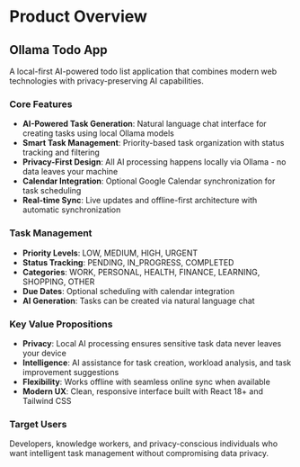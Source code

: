 # Product Overview

## Ollama Todo App

A local-first AI-powered todo list application that combines modern web technologies with privacy-preserving AI capabilities.

### Core Features
- **AI-Powered Task Generation**: Natural language chat interface for creating tasks using local Ollama models
- **Smart Task Management**: Priority-based task organization with status tracking and filtering
- **Privacy-First Design**: All AI processing happens locally via Ollama - no data leaves your machine
- **Calendar Integration**: Optional Google Calendar synchronization for task scheduling
- **Real-time Sync**: Live updates and offline-first architecture with automatic synchronization

### Task Management
- **Priority Levels**: LOW, MEDIUM, HIGH, URGENT
- **Status Tracking**: PENDING, IN_PROGRESS, COMPLETED
- **Categories**: WORK, PERSONAL, HEALTH, FINANCE, LEARNING, SHOPPING, OTHER
- **Due Dates**: Optional scheduling with calendar integration
- **AI Generation**: Tasks can be created via natural language chat

### Key Value Propositions
- **Privacy**: Local AI processing ensures sensitive task data never leaves your device
- **Intelligence**: AI assistance for task creation, workload analysis, and task improvement suggestions
- **Flexibility**: Works offline with seamless online sync when available
- **Modern UX**: Clean, responsive interface built with React 18+ and Tailwind CSS

### Target Users
Developers, knowledge workers, and privacy-conscious individuals who want intelligent task management without compromising data privacy.